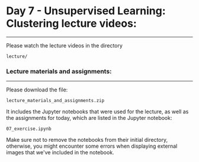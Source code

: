 # Day 7 - Unsupervised Learning: Clustering lecture videos:

---

Please watch the lecture videos in the directory

```
lecture/
```

### Lecture materials and assignments:

---

Please download the file:

```
lecture_materials_and_assignments.zip
```

It includes the Jupyter notebooks that were used for the lecture, as well as the assignments for today, which are listed in the Jupyter notebook:

```
07_exercise.ipynb 
```

Make sure not to remove the notebooks from their initial directory, otherwise, you might encounter some errors when displaying external images that we've included in the notebook.